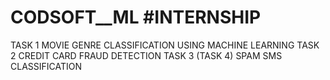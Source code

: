 # CODSOFT__ML #INTERNSHIP
TASK 1 MOVIE GENRE CLASSIFICATION USING MACHINE LEARNING
TASK 2 CREDIT CARD FRAUD DETECTION
TASK 3 (TASK 4) SPAM SMS CLASSIFICATION

